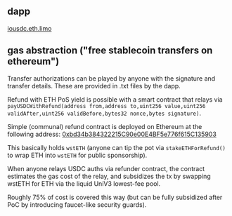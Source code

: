 ## dapp

[iousdc.eth.limo](https://iousdc.eth.limo/)

## gas abstraction ("free stablecoin transfers on ethereum")

Transfer authorizations can be played by anyone with the signature and transfer details. These are provided in .txt files by the dapp. 

Refund with ETH PoS yield is possible with a smart contract that relays via `payUSDCWithRefund(address from,address to,uint256 value,uint256 validAfter,uint256 validBefore,bytes32 nonce,bytes signature)`.

Simple (communal) refund contract is deployed on Ethereum at the following address: [0xbd34b384322215C90e00E4BF5e776f615C135903](https://etherscan.io/address/0xbd34b384322215c90e00e4bf5e776f615c135903#code)

This basically holds `wstETH` (anyone can tip the pot via `stakeETHForRefund()` to wrap ETH into `wstETH` for public sponsorship).

When anyone relays USDC auths via refunder contract, the contract estimates the gas cost of the relay, and subsidizes the tx by swapping wstETH for ETH via the liquid UniV3 lowest-fee pool.

Roughly 75% of cost is covered this way (but can be fully subsidized after PoC by introducing faucet-like security guards).
